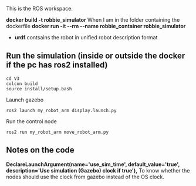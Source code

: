 This is the ROS workspace.

**docker build -t robbie_simulator** When I am in the folder containing the dockerfile
**docker run -it --rm --name robbie_container robbie_simulator**


- **urdf** contsains the robot in unified robot description format

## Run the simulation (inside or outside the docker if the pc has ros2 installed)

```
cd V3
colcon build
source install/setup.bash
```

Launch gazebo

```
ros2 launch my_robot_arm display.launch.py
```

Run the control node

```
ros2 run my_robot_arm move_robot_arm.py
```


## Notes on the code

**DeclareLaunchArgument(name='use_sim_time', default_value='true', description='Use simulation (Gazebo) clock if true'),**
To know whether the nodes should use the clock from gazebo instead of the OS clock.

